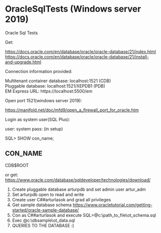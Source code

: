 # OracleSqlTests (Windows server 2019)
Oracle Sql Tests

Get:

https://docs.oracle.com/en/database/oracle/oracle-database/21/index.html
https://docs.oracle.com/en/database/oracle/oracle-database/21/install-and-upgrade.html

Connection information provided:

Multitenant container database: localhost:1521 (CDB) \
Pluggable database: localhost:1521/XEPDB1 (PDB)  \
EM Express URL: https://localhost:5500/em 

Open port 1521(windows server 2019):

https://manifold.net/doc/mfd9/open_a_firewall_port_for_oracle.htm

Login as system user(SQL Plus):

user: system
pass: (in setup)

SQL> SHOW con_name;

CON_NAME
------------------------------
CDB$ROOT

or get:
https://www.oracle.com/database/sqldeveloper/technologies/download/

1. Create pluggable database arturpdb and set admin user artur_adm
2. Set arturpdb open to read and write
3. Create user C##arturlasok and grad all privileges  
4. Get sample database schema https://www.oracletutorial.com/getting-started/oracle-sample-database/
5. Con as C##arturlasok and execute SQL>@c:\path_to_file\ot_schema.sql
6. Exec @c:\dbsample\ot_data.sql
7. QUERIES TO THE DATABASE :)
